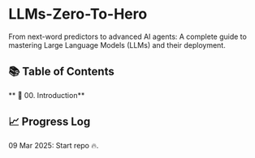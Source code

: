 # LLMs-Zero-To-Hero
From next-word predictors to advanced AI agents: A complete guide to mastering Large Language Models (LLMs) and their deployment.


## 📚 Table of Contents


** 📘 00. Introduction**




## 📈 Progress Log

09 Mar 2025: Start repo 🔥.
